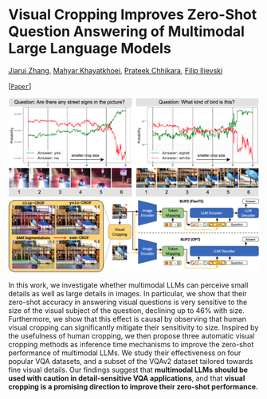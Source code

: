 # Visual Cropping Improves Zero-Shot Question Answering of Multimodal Large Language Models

[Jiarui Zhang](https://saccharomycetes.github.io/), [Mahyar Khayatkhoei](https://scholar.google.com/citations?user=ikhxY4YAAAAJ&hl=en), [Prateek Chhikara](https://www.prateekchhikara.com/), [Filip Ilievski](https://www.ilievski.info/)

[[`Paper`]('https://arxiv.org/abs/2310.16033')]



![](figures/vicrop_motivation.png)
![](figures/method.png)

In this work, we investigate whether multimodal LLMs can perceive small details as well as large details in images. In particular, we show that their zero-shot accuracy in answering visual questions is very sensitive to the size of the visual subject of the question, declining up to $46\%$ with size. Furthermore, we show that this effect is causal by observing that human visual cropping can significantly mitigate their sensitivity to size. Inspired by the usefulness of human cropping, we then propose three automatic visual cropping methods as inference time mechanisms to improve the zero-shot performance of multimodal LLMs. We study their effectiveness on four popular VQA datasets, and a subset of the VQAv2 dataset tailored towards fine visual details. Our findings suggest that **multimodal LLMs should be used with caution in detail-sensitive VQA applications**, and that **visual cropping is a promising direction to improve their zero-shot performance.**